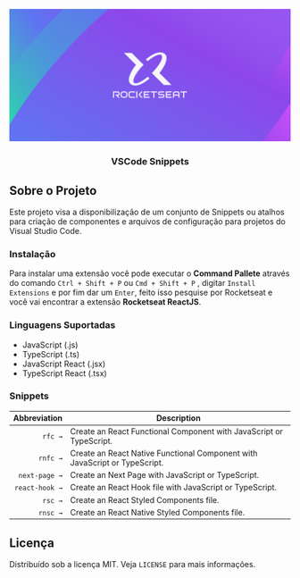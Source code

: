 <p align="center">
  <a href="https://rocketseat.com.br">
    <img src="https://raw.githubusercontent.com/Rocketseat/rocketseat-vscode-reactjs-snippets/master/images/rocketseat_logo.png" alt="Logo">
  </a>

  <h3 align="center">VSCode Snippets</h3>
</p>

## Sobre o Projeto

Este projeto visa a disponibilização de um conjunto de Snippets ou atalhos para criação de componentes e arquivos de configuração para projetos do Visual Studio Code.

### Instalação

Para instalar uma extensão você pode executar o **Command Pallete** através do comando `Ctrl + Shift + P` ou `Cmd + Shift + P` , digitar `Install Extensions` e por fim dar um `Enter`, feito isso pesquise por Rocketseat e você vai encontrar a extensão **Rocketseat ReactJS**.

### Linguagens Suportadas

- JavaScript (.js)
- TypeScript (.ts)
- JavaScript React (.jsx)
- TypeScript React (.tsx)

### Snippets

|               Abbreviation | Description                                                                   |
| -------------------------: | ----------------------------------------------------------------------------- |
|                    `rfc →` | Create an React Functional Component with JavaScript or TypeScript.           |
|                   `rnfc →` | Create an React Native Functional Component with JavaScript or TypeScript.    |
|              `next-page →` | Create an Next Page with JavaScript or TypeScript.                            |
|             `react-hook →` | Create an React Hook file with JavaScript or TypeScript.                      |
|                    `rsc →` | Create an React Styled Components file.                                       |
|                   `rnsc →` | Create an React Native Styled Components file.                                       |


## Licença

Distribuído sob a licença MIT. Veja `LICENSE` para mais informações.
